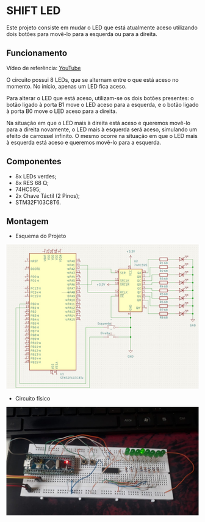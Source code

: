 # SHIFT LED

Este projeto consiste em mudar o LED que está atualmente aceso utilizando dois botões para movê-lo para a esquerda ou para a direita.

## Funcionamento

Vídeo de referência: [YouTube](https://youtube.com/shorts/YSDwbrjQ-3A?feature=share)

O circuito possui 8 LEDs, que se alternam entre o que está aceso no momento. No início, apenas um LED fica aceso.

Para alterar o LED que está aceso, utilizam-se os dois botões presentes: o botão ligado à porta B1 move o LED aceso para a esquerda, e o botão ligado à porta B0 move o LED aceso para a direita.

Na situação em que o LED mais à direita está aceso e queremos movê-lo para a direita novamente, o LED mais à esquerda será aceso, simulando um efeito de carrossel infinito. O mesmo ocorre na situação em que o LED mais à esquerda está aceso e queremos movê-lo para a esquerda.

## Componentes

- 8x LEDs verdes;
- 8x RES 68 Ω;
- 74HC595;
- 2x Chave Táctil (2 Pinos);
- STM32F103C8T6.

## Montagem

- Esquema do Projeto

![Esquema](./Imagens/Circuito.jpg)

- Circuito físico

![Fisico](./Imagens/Fisico02.jpeg)
